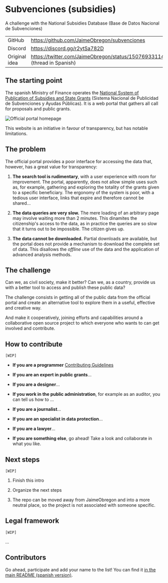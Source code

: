 # Subvenciones (subsidies)

A challenge with the National Subsidies Database (Base de Datos Nacional de Subvenciones)

|              |                                                                    |
| ------------ | ------------------------------------------------------------------ |
| GitHub       | https://github.com/JaimeObregon/subvenciones                       |
| Discord      | https://discord.gg/r2ytSa782D                                      |
| Original idea | https://twitter.com/JaimeObregon/status/1507693311422877697 (thread in Spanish) |

## The starting point

The spanish Ministry of Finance operates the [National System of Publication of Subsidies and State Grants](https://www.infosuvenciones.es) (Sistema Nacional de Publicidad de Subvenciones y Ayudas Públicas). It is a web portal that gathers all call for proposals and public grants.

![Official portal homepage](docs/assets/infosubvenciones-home.jpg)

This website is an initiative in favour of transparency, but has notable limitations.

## The problem

The official portal provides a poor interface for accessing the data that, however, has a great value for transparency:

1. **The search tool is rudimentary**, with a user experience with room for improvement. The portal, apparently, does not allow simple uses such as, for example, gathering and exploring the totality of the grants given to a specific beneficiary. The ergonomy of the system is poor, with a tedious user interface, links that expire and therefore cannot be shared...

1. **The data queries are very slow.** The mere loading of an arbitrary page may involve waiting more than 2 minutes. This dinamites the citizenship's access to the data, as in practice the queries are so slow that it turns out to be impossible. The citizen gives up.

1. **The data cannot be downloaded.** Partial downloads are available, but the portal does not provide a mechanism to download the complete set of data. This disallows the _offline_ use of the data and the application of advanced analysis methods.

## The challenge

Can we, as civil society, make it better? Can we, as a country, provide us with a better tool to access and publish these public data?

The challenge consists in getting all of the public data from the official portal and create an alternative tool to explore them in a useful, effective and creative way.

And make it cooperatively, joining efforts and capabilities around a collaborative open source project to which everyone who wants to can get involved and contribute.

## How to contribute

`[WIP]`

- **If you are a programmer** [Contributing Guidelines](CONTRIBUTING_en.md)

- **If you are an expert in public grants**...

- **If you are a designer**...

- **If you work in the public administration**, for example as an auditor, you can tell us how to ...

- **If you are a journalist**...

- **If you are an specialist in data protection**...

- **If you are a lawyer**...

- **If you are something else**, go ahead! Take a look and collaborate in what you like.

## Next steps

`[WIP]`

1. Finish this intro

1. Organize the next steps

1. The repo can be moved away from JaimeObregon and into a more neutral place, so the project is not associated with someone specific.

## Legal framework

`[WIP]`

...

## Contributors

Go ahead, participate and add your name to the list! You can find it [in the main README (spanish version)](README.md).
